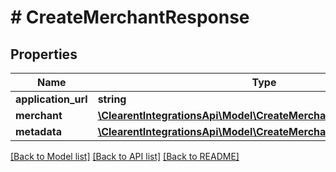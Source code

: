 # # CreateMerchantResponse

## Properties

Name | Type | Description | Notes
------------ | ------------- | ------------- | -------------
**application_url** | **string** |  | [optional]
**merchant** | [**\ClearentIntegrationsApi\Model\CreateMerchantResponseMerchant**](CreateMerchantResponseMerchant.md) |  | [optional]
**metadata** | [**\ClearentIntegrationsApi\Model\CreateMerchantResponseMetadata**](CreateMerchantResponseMetadata.md) |  | [optional]

[[Back to Model list]](../../README.md#models) [[Back to API list]](../../README.md#endpoints) [[Back to README]](../../README.md)
